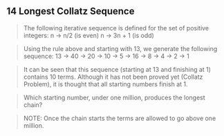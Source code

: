 ## 14 Longest Collatz Sequence

> The following iterative sequence is defined for the set of positive integers:
n -> n/2 (is even)
n -> 3n + 1 (is odd)

> Using the rule above and starting with 13, we generate the following sequence: 13 -> 40 -> 20 -> 10 -> 5 -> 16 -> 8 -> 4 -> 2 -> 1

>It can be seen that this sequence (starting at 13 and finishing at 1) contains 10 terms. Although it has not been proved yet (Collatz Problem), it is thought that all starting numbers finish at 1.

> Which starting number, under one million, produces the longest chain?

> NOTE: Once the chain starts the terms are allowed to go above one million.
